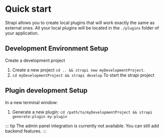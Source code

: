 # Quick start

Strapi allows you to create local plugins that will work exactly the same as external ones. All your local plugins will be located in the `./plugins` folder of your application.

## Development Environment Setup

Create a development project

1. Create a new project `cd .. && strapi new myDevelopmentProject`.
2. `cd myDevelopmentProject && strapi develop` To start the strapi project

## Plugin development Setup

In a new terminal window:

1. Generate a new plugin: `cd /path/to/myDevelopmentProject && strapi generate:plugin my-plugin`

::: tip
The admin panel integration is currently not available. You can still add backend features.
:::
